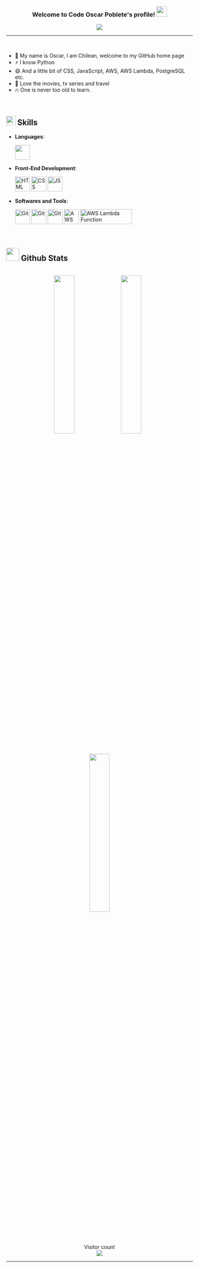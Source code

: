 <h3 align="center">
  Welcome to Code Oscar Poblete's profile!
  <img src="https://media.giphy.com/media/hvRJCLFzcasrR4ia7z/giphy.gif" width="28">
</h3>
<p align="center">
  <a href="https://github.com/OscarPQuezada/OscarPQuezada">
  <img src="https://readme-typing-svg.herokuapp.com?color=%2336BCF7&center=true&vCenter=true&lines=Hi,+welcome+to+my+Github+page;I+am+Oscar+Poblete;I+am+a+Data+Engineer+%3C3">
</a>
</p>

---
<div align="left">
<br/>

- 🌱 My name is Oscar, I am Chilean, welcome to my GitHub home page
- ⚡ I know Python
- 😄 And a little bit of CSS, JavaScript, AWS, AWS Lambda, PostgreSQL etc.
- 💖 Love the movies, tv series and travel
- 🔥 One is never too old to learn.
</div>
<br/>

## <img src="https://media2.giphy.com/media/QssGEmpkyEOhBCb7e1/giphy.gif?cid=ecf05e47a0n3gi1bfqntqmob8g9aid1oyj2wr3ds3mg700bl&rid=giphy.gif" width ="25"><b> Skills</b>

<p align="center">

- **Languages**:
    
     <img src="https://upload.wikimedia.org/wikipedia/commons/c/c3/Python-logo-notext.svg" width="40" height="40" />

  
- **Front-End Development**:

   <img src="https://user-images.githubusercontent.com/64439609/212556407-f122dc0e-901c-4df7-960f-29a3b52c5349.png" width="40" height="40" alt="HTML" />
   <img src="https://user-images.githubusercontent.com/64439609/212556203-47a51702-fec1-4275-bafb-6afdea15b092.png" width="40" height="40" alt="CSS" />
   <img src="https://user-images.githubusercontent.com/64439609/212556085-e6f8391a-6f25-43d5-8bfe-818167047cfb.png" width="40" height="40" alt="JS"/>


- **Softwares and Tools**:

    <img src="https://user-images.githubusercontent.com/64439609/212556685-de9a7c04-31b0-43b6-af39-7c82ac13b321.png" width="40" height="40" alt="Git"/>
    <img src="https://user-images.githubusercontent.com/64439609/212556741-81407849-82c8-4926-854f-820e8a644375.png" width="40" height="40" alt="Git"/>
    <img src="https://user-images.githubusercontent.com/64439609/212556802-77a65ec1-aa71-4272-b603-1a57d1914678.png" width="40" height="40" alt="Git"/>
    <img src="https://upload.wikimedia.org/wikipedia/commons/9/93/Amazon_Web_Services_Logo.svg" width="40" height="40" alt="AWS" />
    <img src="https://img.shields.io/badge/AWS%20Lambda-FF9900?style=for-the-badge&logo=aws-lambda&logoColor=white" width="140" height="40" alt="AWS Lambda Function" />

<br>
</p>


## <img src="https://media.giphy.com/media/iY8CRBdQXODJSCERIr/giphy.gif" width="35"><b> Github Stats </b>
<br>

<div align="center">
  <img src="https://github-readme-stats.vercel.app/api?username=OscarPQuezada&theme=dracula&hide_border=false&include_all_commits=true&count_private=true" width="33%" style="margin-right: 10px;" />
  <img src="https://github-readme-streak-stats.herokuapp.com/?user=OscarPQuezada&theme=dracula&hide_border=false" width="33%" style="margin-right: 10px;" />
  <img src="https://github-readme-stats.vercel.app/api/top-langs/?username=OscarPQuezada&theme=dracula&hide_border=false&include_all_commits=true&count_private=true&layout=compact" width="33%" />
</div>

<br>

<p align="center"> 
  <div align="center">Visitor count</div>
  <div align="center">
    <img src="https://profile-counter.glitch.me/OscarPQuezada/count.svg"/>
  </div> 
</p>

------
